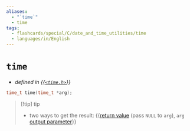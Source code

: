 ```yaml
---
aliases:
  - "`time`"
  - time
tags:
  - flashcards/special/C/date_and_time_utilities/time
  - languages/in/English
---
```


# `time`

- _defined in {{[`<time.h>`](../../../general/C%20date%20and%20time%20functions.md)}}_ <!--SR:!2024-02-15,60,311-->

```C
time_t time(time_t *arg);
```

> [!tip] tip
>
> - two ways to get the result: {{[return value](../../../general/return%20statement.md) (pass `NULL` to `arg`), `arg` [output parameter](../../../general/parameter%20(computer%20programming).md#output%20parameters)}} <!--SR:!2024-01-23,42,296-->
